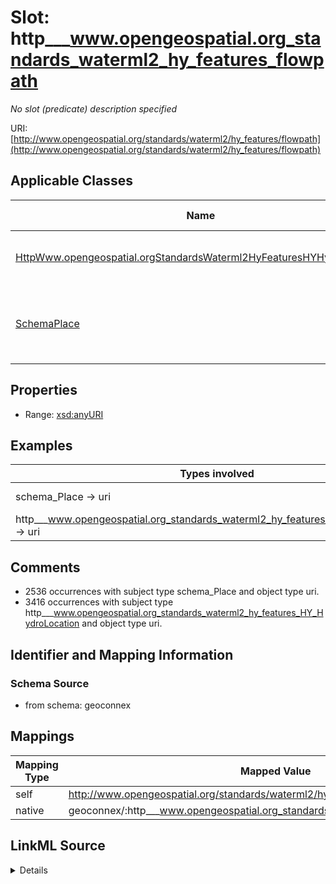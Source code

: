 

# Slot: http___www.opengeospatial.org_standards_waterml2_hy_features_flowpath


_No slot (predicate) description specified_





URI: [http://www.opengeospatial.org/standards/waterml2/hy_features/flowpath](http://www.opengeospatial.org/standards/waterml2/hy_features/flowpath)



<!-- no inheritance hierarchy -->





## Applicable Classes

| Name | Description | Modifies Slot |
| --- | --- | --- |
| [HttpWww.opengeospatial.orgStandardsWaterml2HyFeaturesHYHydroLocation](../classes/HttpWww.opengeospatial.orgStandardsWaterml2HyFeaturesHYHydroLocation.md) | No class (type) description specified |  no  |
| [SchemaPlace](../classes/SchemaPlace.md) | Entities that have a somewhat fixed, physical extension |  no  |







## Properties

* Range: [xsd:anyURI](xsd:anyURI)






## Examples

| Types involved | Subject | Predicate | Object |
| --- | --- | --- | --- |
| schema_Place → uri | https://geoconnex.us/ca-gage-assessment/gages/09423350 | http://www.opengeospatial.org/standards/waterml2/hy_features/flowpath | https://geoconnex.us/nhdplusv2/comid/10017314 |
| http___www.opengeospatial.org_standards_waterml2_hy_features_HY_HydroLocation → uri | https://geoconnex.us/ornl/hydrosource/dams/1 | http://www.opengeospatial.org/standards/waterml2/hy_features/flowpath | https://geoconnex.us/nhdplusv2/comid/NA |


## Comments

* 2536 occurrences with subject type schema_Place and object type uri.
* 3416 occurrences with subject type http___www.opengeospatial.org_standards_waterml2_hy_features_HY_HydroLocation and object type uri.

## Identifier and Mapping Information







### Schema Source


* from schema: geoconnex




## Mappings

| Mapping Type | Mapped Value |
| ---  | ---  |
| self | http://www.opengeospatial.org/standards/waterml2/hy_features/flowpath |
| native | geoconnex/:http___www.opengeospatial.org_standards_waterml2_hy_features_flowpath |




## LinkML Source

<details>
```yaml
name: http___www.opengeospatial.org_standards_waterml2_hy_features_flowpath
description: No slot (predicate) description specified
comments:
- 2536 occurrences with subject type schema_Place and object type uri.
- 3416 occurrences with subject type http___www.opengeospatial.org_standards_waterml2_hy_features_HY_HydroLocation
  and object type uri.
examples:
- description: schema_Place → uri
  object:
    example_object: https://geoconnex.us/nhdplusv2/comid/10017314
    example_predicate: http://www.opengeospatial.org/standards/waterml2/hy_features/flowpath
    example_subject: https://geoconnex.us/ca-gage-assessment/gages/09423350
- description: http___www.opengeospatial.org_standards_waterml2_hy_features_HY_HydroLocation
    → uri
  object:
    example_object: https://geoconnex.us/nhdplusv2/comid/NA
    example_predicate: http://www.opengeospatial.org/standards/waterml2/hy_features/flowpath
    example_subject: https://geoconnex.us/ornl/hydrosource/dams/1
from_schema: geoconnex
rank: 1000
slot_uri: http://www.opengeospatial.org/standards/waterml2/hy_features/flowpath
alias: http___www.opengeospatial.org_standards_waterml2_hy_features_flowpath
domain_of:
- http___www.opengeospatial.org_standards_waterml2_hy_features_HY_HydroLocation
- schema_Place
range: uri

```
</details>